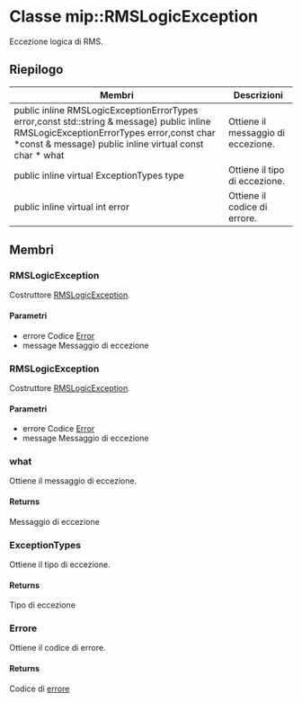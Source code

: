 # <a name="class-miprmslogicexception"></a>Classe mip::RMSLogicException 
Eccezione logica di RMS.
## <a name="summary"></a>Riepilogo
 Membri                        | Descrizioni                                
--------------------------------|---------------------------------------------
public inline  RMSLogicExceptionErrorTypes error,const std::string & message) public inline  RMSLogicExceptionErrorTypes error,const char *const & message) public inline virtual const char * what | Ottiene il messaggio di eccezione.
public inline virtual ExceptionTypes type | Ottiene il tipo di eccezione.
public inline virtual int error | Ottiene il codice di errore.
## <a name="members"></a>Membri
### <a name="rmslogicexception"></a>RMSLogicException
Costruttore [RMSLogicException](#classmip_1_1_r_m_s_logic_exception).
#### <a name="parameters"></a>Parametri
* errore Codice [Error](#classmip_1_1_error) 
* message Messaggio di eccezione
### <a name="rmslogicexception"></a>RMSLogicException
Costruttore [RMSLogicException](#classmip_1_1_r_m_s_logic_exception).
#### <a name="parameters"></a>Parametri
* errore Codice [Error](#classmip_1_1_error) 
* message Messaggio di eccezione
### <a name="what"></a>what
Ottiene il messaggio di eccezione.
#### <a name="returns"></a>Returns
Messaggio di eccezione
### <a name="exceptiontypes"></a>ExceptionTypes
Ottiene il tipo di eccezione.
#### <a name="returns"></a>Returns
Tipo di eccezione
### <a name="error"></a>Errore
Ottiene il codice di errore.
#### <a name="returns"></a>Returns
Codice di [errore](#classmip_1_1_error)